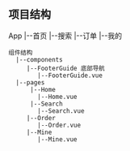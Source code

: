 ## 项目结构
App
  |--首页
  |--搜索
  |--订单
  |--我的

```
组件结构
  |--components
     |--FooterGuide 底部导航
        |--FooterGuide.vue
  |--pages
      |--Home
        |--Home.vue
      |--Search
        |--Search.vue
     |--Order
        |--Order.vue
     |--Mine
        |--Mine.vue
```